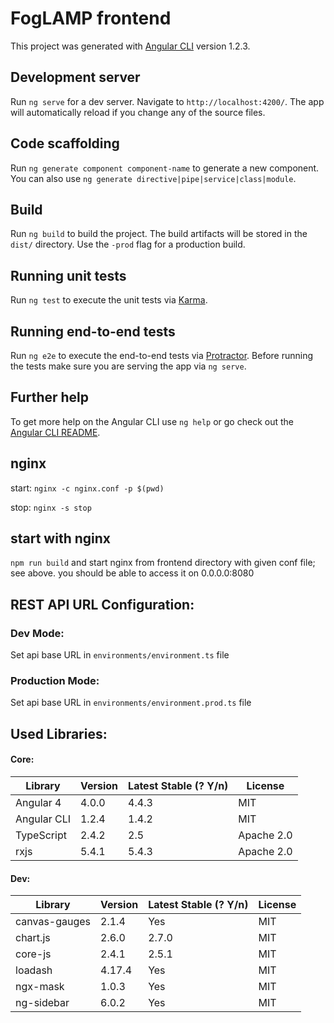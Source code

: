# FogLAMP frontend

This project was generated with [Angular CLI](https://github.com/angular/angular-cli) version 1.2.3.

## Development server

Run `ng serve` for a dev server. Navigate to `http://localhost:4200/`. The app will automatically reload if you change any of the source files.

## Code scaffolding

Run `ng generate component component-name` to generate a new component. You can also use `ng generate directive|pipe|service|class|module`.

## Build

Run `ng build` to build the project. The build artifacts will be stored in the `dist/` directory. Use the `-prod` flag for a production build.

## Running unit tests

Run `ng test` to execute the unit tests via [Karma](https://karma-runner.github.io).

## Running end-to-end tests

Run `ng e2e` to execute the end-to-end tests via [Protractor](http://www.protractortest.org/).
Before running the tests make sure you are serving the app via `ng serve`.

## Further help

To get more help on the Angular CLI use `ng help` or go check out the [Angular CLI README](https://github.com/angular/angular-cli/blob/master/README.md).

## nginx

start: `nginx -c nginx.conf -p $(pwd)`

stop: `nginx -s stop`

## start with nginx

`npm run build` and start nginx from frontend directory with given conf file; see above. you should be able to access it on 0.0.0.0:8080

## REST API URL Configuration:

### Dev Mode:
 Set api base URL in `environments/environment.ts` file  

### Production Mode:
Set api base URL in `environments/environment.prod.ts` file  


## Used Libraries:

#### Core:
 Library      |   Version     | Latest Stable (? Y/n) | License
------------- | ------------- | --------------------  | ------------
 Angular 4    | 4.0.0         |        4.4.3          | MIT 
 Angular CLI  | 1.2.4         |        1.4.2          | MIT 
 TypeScript   | 2.4.2         |        2.5            | Apache 2.0
 rxjs         | 5.4.1         |        5.4.3          | Apache 2.0


#### Dev:
 Library      |   Version     | Latest Stable (? Y/n) | License
------------- | ------------- | --------------------  | ------------
canvas-gauges |  2.1.4        |        Yes            | MIT 
chart.js      |  2.6.0        |        2.7.0          | MIT 
core-js       |  2.4.1        |        2.5.1          | MIT 
loadash       |  4.17.4       |        Yes            | MIT
ngx-mask      |  1.0.3        |        Yes            | MIT 
ng-sidebar    |  6.0.2        |        Yes            | MIT 
